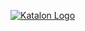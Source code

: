 [![Katalon Logo](http://katalon.kms-technology.com/assets/images/katalon_logo.png)](http://katalon.kms-technology.com)
